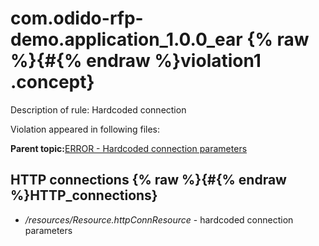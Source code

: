 # com.odido-rfp-demo.application\_1.0.0\_ear {% raw %}{#{% endraw %}violation1 .concept}

Description of rule: Hardcoded connection

Violation appeared in following files:

**Parent topic:**[ERROR - Hardcoded connection parameters](../../../qa/rules/ERROR_-_Hardcoded_connection_parameters.md)

## HTTP connections {% raw %}{#{% endraw %}HTTP_connections}

-   */resources/Resource.httpConnResource* - hardcoded connection parameters

